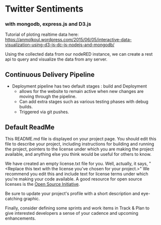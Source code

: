 
# Twitter Sentiments

### with mongodb, express.js and D3.js

Tutorial of ploting realtime data here: https://anmolkoul.wordpress.com/2015/06/05/interactive-data-visualization-using-d3-js-dc-js-nodejs-and-mongodb/

Using the collected data from our nodeRED instance, we can create a rest api to
query and visualize the data from any server.


## Continuous Delivery Pipeline

* Deployment pipeline has two default stages : build and Deployment
  * allows for the website to remain active when new changes are moving
    through the pipeline.
  * Can add extra stages such as various testing phases with debug builds.
  * Triggered via git pushes.

## Default ReadMe

This README.md file is displayed on your project page. You should edit this
file to describe your project, including instructions for building and
running the project, pointers to the license under which you are making the
project available, and anything else you think would be useful for others to
know.

We have created an empty license.txt file for you. Well, actually, it says,
"<Replace this text with the license you've chosen for your project.>" We
recommend you edit this and include text for license terms under which you're
making your code available. A good resource for open source licenses is the
[Open Source Initiative](http://opensource.org/).

Be sure to update your project's profile with a short description and
eye-catching graphic.

Finally, consider defining some sprints and work items in Track & Plan to give
interested developers a sense of your cadence and upcoming enhancements.
